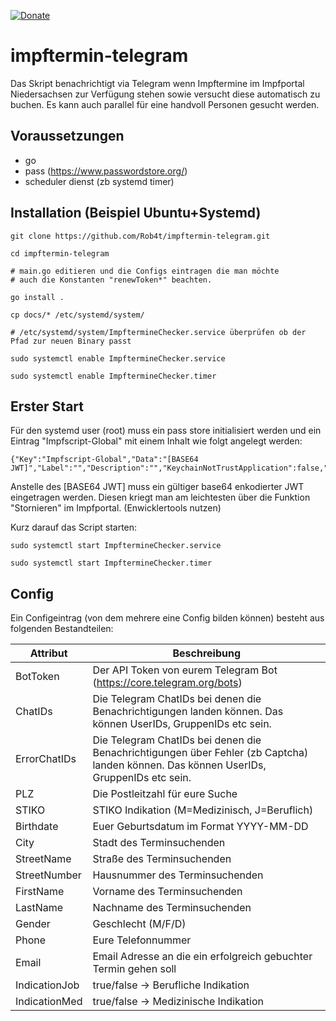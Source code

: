 [![Donate](https://img.shields.io/badge/Donate-PayPal-green.svg)](https://www.paypal.com/donate?hosted_button_id=3W8PWJKGS8Y8E)

# impftermin-telegram

Das Skript benachrichtigt via Telegram wenn Impftermine im Impfportal Niedersachsen zur Verfügung stehen sowie versucht diese automatisch zu buchen. Es kann auch parallel für eine handvoll Personen gesucht werden.

## Voraussetzungen

* go
* pass (https://www.passwordstore.org/)
* scheduler dienst (zb systemd timer)

## Installation (Beispiel Ubuntu+Systemd)

```
git clone https://github.com/Rob4t/impftermin-telegram.git

cd impftermin-telegram

# main.go editieren und die Configs eintragen die man möchte
# auch die Konstanten "renewToken*" beachten.

go install .

cp docs/* /etc/systemd/system/

# /etc/systemd/system/ImpftermineChecker.service überprüfen ob der Pfad zur neuen Binary passt

sudo systemctl enable ImpftermineChecker.service

sudo systemctl enable ImpftermineChecker.timer

```

## Erster Start

Für den systemd user (root) muss ein pass store initialisiert werden und ein Eintrag "Impfscript-Global" mit einem Inhalt wie folgt angelegt werden:

```
{"Key":"Impfscript-Global","Data":"[BASE64 JWT]","Label":"","Description":"","KeychainNotTrustApplication":false,"KeychainNotSynchronizable":false}
```

Anstelle des [BASE64 JWT] muss ein gültiger base64 enkodierter JWT eingetragen werden. Diesen kriegt man am leichtesten über die Funktion "Stornieren" im Impfportal. (Enwicklertools nutzen)

Kurz darauf das Script starten:

```
sudo systemctl start ImpftermineChecker.service

sudo systemctl start ImpftermineChecker.timer
```

## Config

Ein Configeintrag (von dem mehrere eine Config bilden können) besteht aus folgenden Bestandteilen:

| Attribut | Beschreibung |
| -------- | -------- |
| BotToken     | Der API Token von eurem Telegram Bot (https://core.telegram.org/bots)     |
| ChatIDs     | Die Telegram ChatIDs bei denen die Benachrichtigungen landen können. Das können UserIDs, GruppenIDs etc sein.     |
| ErrorChatIDs     | Die Telegram ChatIDs bei denen die Benachrichtigungen über Fehler (zb Captcha) landen können. Das können UserIDs, GruppenIDs etc sein.     |
| PLZ     | Die Postleitzahl für eure Suche     |
| STIKO     | STIKO Indikation (M=Medizinisch, J=Beruflich)     |
| Birthdate     | Euer Geburtsdatum im Format YYYY-MM-DD     |
| City     | Stadt des Terminsuchenden     |
| StreetName     | Straße des Terminsuchenden    |
| StreetNumber     | Hausnummer des Terminsuchenden    |
| FirstName     | Vorname des Terminsuchenden     |
| LastName     | Nachname des Terminsuchenden     |
| Gender     | Geschlecht (M/F/D)     |
| Phone     | Eure Telefonnummer     |
| Email     | Email Adresse an die ein erfolgreich gebuchter Termin gehen soll     |
| IndicationJob     | true/false -> Berufliche Indikation     |
| IndicationMed     | true/false -> Medizinische Indikation     |
